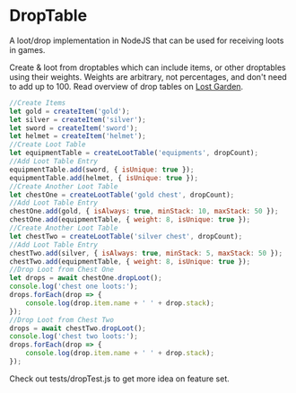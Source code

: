 # DropTable

A loot/drop implementation in NodeJS that can be used for receiving loots in games.

Create & loot from droptables which can include items, or other droptables using their weights. Weights are arbitrary, not percentages, and don't need to add up to 100.
Read overview of drop tables on
[Lost Garden](http://www.lostgarden.com/2014/12/loot-drop-tables.html).

```javascript
//Create Items
let gold = createItem('gold');
let silver = createItem('silver');
let sword = createItem('sword');
let helmet = createItem('helmet');
//Create Loot Table
let equipmentTable = createLootTable('equipments', dropCount);
//Add Loot Table Entry
equipmentTable.add(sword, { isUnique: true });
equipmentTable.add(helmet, { isUnique: true });
//Create Another Loot Table
let chestOne = createLootTable('gold chest', dropCount);
//Add Loot Table Entry
chestOne.add(gold, { isAlways: true, minStack: 10, maxStack: 50 });
chestOne.add(equipmentTable, { weight: 8, isUnique: true });
//Create Another Loot Table
let chestTwo = createLootTable('silver chest', dropCount);
//Add Loot Table Entry
chestTwo.add(silver, { isAlways: true, minStack: 5, maxStack: 50 });
chestTwo.add(equipmentTable, { weight: 8, isUnique: true });
//Drop Loot from Chest One
let drops = await chestOne.dropLoot();
console.log('chest one loots:');
drops.forEach(drop => {
	console.log(drop.item.name + ' ' + drop.stack);
});
//Drop Loot from Chest Two
drops = await chestTwo.dropLoot();
console.log('chest two loots:');
drops.forEach(drop => {
	console.log(drop.item.name + ' ' + drop.stack);
});
```

Check out tests/dropTest.js to get more idea on feature set.
